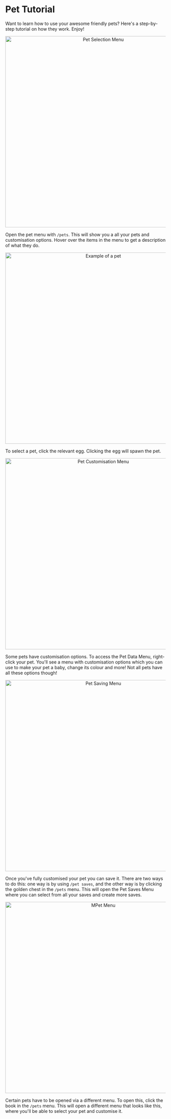 # Pet Tutorial

Want to learn how to use your awesome friendly pets? Here's a step-by-step tutorial on how they work. Enjoy!

<p align=center><img src="https://user-images.githubusercontent.com/73945068/114599388-eff28380-9c8a-11eb-8644-c29c18a08851.jpg" alt="Pet Selection Menu"
     width="600"></p>

Open the pet menu with `/pets`. This will show you a all your pets and customisation options. Hover over the items in the menu to get a description of what they do.

<p align=center><img src="https://user-images.githubusercontent.com/73945068/114599392-f123b080-9c8a-11eb-80ce-fa0ad7a6d5f6.jpg" alt="Example of a pet"
     width="600"></p>

To select a pet, click the relevant egg. Clicking the egg will spawn the pet.

<p align=center><img src="https://user-images.githubusercontent.com/73945068/114599395-f1bc4700-9c8a-11eb-9b6e-31a397f20bec.jpg" alt="Pet Customisation Menu"
     width="600"></p>

Some pets have customisation options. To access the Pet Data Menu, right-click your pet. You'll see a menu with customisation options which you can use to make your pet a baby, change its colour and more! Not all pets have all these options though!

<p align=center><img src="https://user-images.githubusercontent.com/73945068/114599397-f254dd80-9c8a-11eb-8e89-6c99fed0ddc0.jpg" alt="Pet Saving Menu"
     width="600"></p>

Once you've fully customised your pet you can save it. There are two ways to do this: one way is by using `/pet saves`, and the other way is by clicking the golden chest in the `/pets` menu. This will open the Pet Saves Menu where you can select from all your saves and create more saves.

<p align=center><img src="https://user-images.githubusercontent.com/73945068/114599401-f2ed7400-9c8a-11eb-9bc4-16ec816053cd.jpg" alt="MPet Menu"
     width="600"></p>

Certain pets have to be opened via a different menu. To open this, click the book in the `/pets` menu. This will open a different menu that looks like this, where you'll be able to select your pet and customise it.
